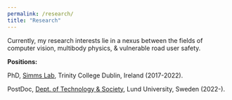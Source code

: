 ```yaml
---
permalink: /research/
title: "Research"
---
```


Currently, my research interests lie in a nexus between the fields of computer vision, multibody physics, & vulnerable road user safety.

**Positions:**

PhD, <a href="https://www.csimmslab.com/research-group/kevin-gildea" target="_blank">Simms Lab</a>, Trinity College Dublin, Ireland (2017-2022).

PostDoc, <a href="https://portal.research.lu.se/en/organisations/transport-and-roads" target="_blank">Dept. of Technology & Society</a>, Lund University, Sweden (2022-).



